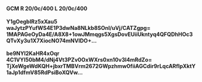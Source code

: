 #### GCM R 20/0c/400 L 20/0c/400
**Y1gOegblRz5xXau5**<br/>**waJytzPYufWS4E1P3dwNa8NLkb8SOnl/uVj/CATZgpg=**<br/>**1MAPAGeOyDa4E/A8X8+1owJMmqgs5XgsDovEUiiUkntyq4QFQDhHOc3QTvXy3u1X7XiocNO74mNVlDO+...**<br/><br/>
**be9NYl2KaHR4xOqr**<br/>**4C1VYI50bM4/dNj4Vt3PZv0OxWXrs0xn10v3l4mRdZo=**<br/>**TjXeWgeWdKQH+jbxrTMBVrm2672GWpzhmw0fiiAGCdir9rLqcARfIpXktY1aJp1dfmV85RdPsiBoXQVw...**